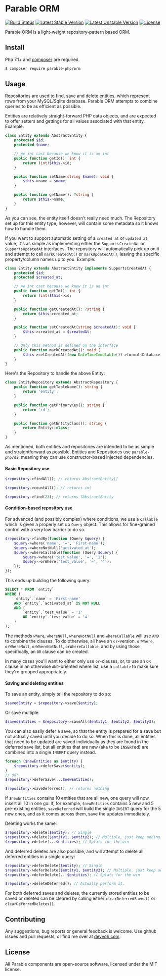 # Parable ORM

[![Build Status](https://travis-ci.org/parable-php/orm.svg?branch=master)](https://travis-ci.org/parable-php/orm)
[![Latest Stable Version](https://poser.pugx.org/parable-php/orm/v/stable)](https://packagist.org/packages/parable-php/orm)
[![Latest Unstable Version](https://poser.pugx.org/parable-php/orm/v/unstable)](https://packagist.org/packages/parable-php/orm)
[![License](https://poser.pugx.org/parable-php/orm/license)](https://packagist.org/packages/parable-php/orm)

Parable ORM is a light-weight repository-pattern based ORM.

## Install

Php 7.1+ and [composer](https://getcomposer.org) are required.

```bash
$ composer require parable-php/orm
```

## Usage

Repositories are used to find, save and delete entities, which represent rows from your MySQL/Sqlite database. Parable ORM attempts to combine queries to be as efficient as possible.

Entities are relatively straight-forward PHP data objects, and are expected to offer setters and gettings for all values associated with that entity. Example:

```php
class Entity extends AbstractEntity {
    protected $id;
    protected $name;

    // We int cast because we know it is an int
    public function getId(): int {
        return (int)$this->id;
    }

    public function setName(string $name): void {
        $this->name = $name;
    }

    public function getName(): ?string {
        return $this->name;
    }
}
```

As you can see, the entity itself doesn't really need much. The Repository set up for this entity type, however, will contain some metadata so it knows how to handle them.

If you want to support automatic setting of a `created at` or `updated at` value, it's as simple as implementing either the `SupportsCreatedAt` or `SupportsUpdatedAt` interfaces. The repository will automatically pick up on it and attempt to call `markCreatedAt()` or `markUpdatedAt()`, leaving the specific property/column names up to you. Example:

```php
class Entity extends AbstractEntity implements SupportsCreatedAt {
    protected $id;
    protected $created_at;

    // We int cast because we know it is an int
    public function getId(): int {
        return (int)$this->id;
    }

    public function getCreatedAt(): ?string {
        return $this->created_at;
    }

    public function setCreatedAt(string $createdAt): void {
        $this->created_at = $createdAt;
    }

    // Only this method is defined on the interface
    public function markCreatedAt(): void {
        $this->setCreatedAt((new DateTimeImmutable())->format(Database::DATETIME_SQL));
    }
}
```

Here's the Repository to handle the above Entity:

```php
class EntityRepository extends AbstractRepository {
    public function getTableName(): string {
        return 'entity';
    }

    public function getPrimaryKey(): string {
        return 'id';
    }

    public function getEntityClass(): string {
        return Entity::class;
    }
}
```

As mentioned, both entities and repositories are intended to be as simple and straightforward as possible. Entities and Repositories use `parable-php/di`, meaning they can use constructor-based injected dependencies.

#### Basic Repository use

```php
$repository->findAll(); // returns AbstractEntity[]
```
```php
$repository->countAll(); // returns int
```
```php
$repository->find(23); // returns ?AbstractEntity
```

#### Condition-based repository use

For advanced (and possibly complex) where conditions, we use a `callable` which is given a properly set up `Query` object. This allows for fine-grained control with a very low barrier to do so.

```php
$repository->findBy(function (Query $query) {
    $query->where('name', '=', 'First-name');
    $query->whereNotNull('activated_at');
    $query->whereCallable(function (Query $query) {
        $query->where('test_value', '=', '1');
        $query->orWhere('test_value', '=', '4');
    });
});
```

This ends up building the following query:

```sql
SELECT * FROM `entity` 
WHERE (
    `entity`.`name` = 'First-name' 
    AND `entity`.`activated_at` IS NOT NULL 
    AND (
        `entity`.`test_value` = '1' 
        OR `entity`.`test_value` = '4'
    )
);
```

The methods `where`, `whereNull`, `whereNotNull` and `whereCallable` will use `AND` to combine the clauses. To do otherwise, all have an `or`-version. `orWhere`, `orWhereNull`, `orWhereNotNull`, `orWhereCallable`, and by using those specifically, an `OR` clause can be created.

In many cases you'll want to either only use `or`-clauses, or, to use an `OR` clause in an otherwise `AND`-oriented where list, use a `callable` to make sure they're grouped appropriately.

#### Saving and deleting entities

To save an entity, simply tell the repository to do so:
```php
$savedEntity = $repository->save($entity);
```

Or save multiple:
```php
$savedEntities = $repository->saveAll($entity1, $entity2, $entity3);
```

You can also easily defer a save, so that the entity is prepared for a save but not actually saved until you decide to do so. When this is done, all entities that need to be updated are saved individually as they are found in the deferred save list, but all entities that are new (aka to be `INSERT`ed) are combined into a single `INSERT` query instead.

```php
foreach ($newEntities as $entity) {
    $repository->deferSave($entity);
}
// OR:
$repository->deferSave(...$newEntities);

$repository->saveDeferred(); // returns nothing
```

If `$newEntities` contains 10 entities that are all new, one query will now insert all 10 in one go. If, for example, `$newEntities` contains 5 new and 5 pre-existing entities, `saveDeferred` will build the single `INSERT` query for the 5 new ones, and as it comes across them, save the updates immediately.

Deleting works the same:
```php
$repository->delete($entity); // Single
$repository->delete($entity1, $entity2); // Multiple, just keep adding
$repository->delete(...$entities); // Splats for the win
```

And deferred deletes are also possible, and will attempt to delete all deferred entities in a single query:

```php
$repository->deferDelete($entity); // Single
$repository->deferDelete($entity1, $entity2); // Multiple, just keep adding
$repository->deferDelete(...$entities); // Splats for the win

$repository->deleteDeferred(); // Actually perform it.
```

For both deferred saves and deletes, the currently stored entities to be saved or deleted can be cleared by calling either `clearDeferredSaves()` or `clearDeferredDeletes()`.

## Contributing

Any suggestions, bug reports or general feedback is welcome. Use github issues and pull requests, or find me over at [devvoh.com](https://devvoh.com).

## License

All Parable components are open-source software, licensed under the MIT license.
